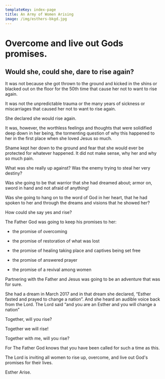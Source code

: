 ```yaml
---
templateKey: index-page
title: An Army of Women Arising
image: /img/esthers-bkgd.jpg
---
```

# Overcome and live out Gods promises.

## Would she, could she, dare to rise again?

It was not because she got thrown to the ground and kicked in the shins or blacked out on the floor for the 50th time that cause her not to want to rise again. 

It was not the unpredictable trauma or the many years of sickness or miscarriages that caused her not to want to rise again.  

She declared she would rise again. 

It was, however, the worthless feelings and thoughts that were solidified deep down in her being, the tormenting question of why this happened to her in the first place when she loved Jesus so much.

Shame kept her down to the ground and fear that she would ever be protected for whatever happened. It did not make sense, why her and why so much pain. 

What was she really up against?  Was the enemy trying to steal her very destiny?

Was she going to be that warrior that she had dreamed about; armor on, sword in hand and not afraid of anything! 

Was she going to hang on to the word of God in her heart, that he had spoken to her and through the dreams and visions that he showed her? 

How could she say yes and rise?

The Father God was going to keep his promises to her: 

- the promise of overcoming 

- the promise of restoration of what was lost 

- the promise of healing taking place and captives being set free  

- the promise of answered prayer 

- the promise of a revival among women 

Partnering with the Father and Jesus was going to be an adventure that was for sure. 

She had a dream in March 2017 and in that dream she declared, “Esther fasted and prayed to change a nation”.  And she heard an audible voice back from the Lord. The Lord said  “and you are an Esther and you will change a nation”

Together, will you rise?

Together we will rise!

Together with me, will you rise?

For The Father God knows that you have been called for such a time as this. 

The Lord is inviting all women to rise up, overcome, and live out God's promises for their lives.  

Esther Arise.

